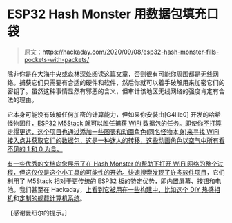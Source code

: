 # ESP32 Hash Monster 用数据包填充口袋

> 原文：<https://hackaday.com/2020/09/08/esp32-hash-monster-fills-pockets-with-packets/>

除非你是在大海中央或森林深处阅读这篇文章，否则很有可能你周围都是无线网络。捕获它们只需要有合适的硬件和软件，然后你就可以着手破解用来加密它们的密钥了。虽然这种事情显然有邪恶的含义，但审计该地区无线网络的强度肯定有合法的理由。

它本身可能没有破解任何加密的计算能力，但如果你安装由[G4lile0] 开发的哈希怪物固件[，ESP32 M5Stack 就可以胜任捕获 WiFi 数据包的任务。即使你不打算走得更远，这个项目也通过添加一些图表和动画角色(同名怪物本身)来寻找 WiFi 接入点并获取它们的数据包，这是一种迷人的转移，这些动画角色以空气中所有看不见的 1 和 0 为食。](https://github.com/G4lile0/ESP32-WiFi-Hash-Monster)

[有一些优秀的文档向您展示了在 Hash Monster 的帮助下打开 WiFi 网络的整个过程，但这仅仅是这个小工具的可能性的开始。快速搜索](https://telescope.ac/petazzoni/the-hash-monster-esp32-tamagotchi-for-wifi-cracking)[发现了许多软件项目](https://medium.com/@elkentaro/m5-stack-shitty-code-ssid-scanner-collector-3a1dd1eaf3c2)，它们利用了 M5Stack 相对于更传统的 ESP32 板的特定优势，即内置屏幕、按钮和电池。我们甚至在 Hackaday，[上看到它被用在一些构建中，比如这个 DIY 热感相机](https://hackaday.com/2018/06/08/who-said-thermal-cameras-werent-accessible-to-the-masses/)和[定制的舰载计算机系统](https://hackaday.com/2020/03/28/an-open-source-shipboard-computer-system/)。

【感谢曼纽尔的提示。]